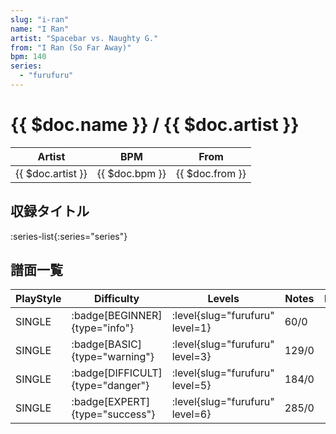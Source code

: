 ```yaml
---
slug: "i-ran"
name: "I Ran"
artist: "Spacebar vs. Naughty G."
from: "I Ran (So Far Away)"
bpm: 140
series:
  - "furufuru"
---
```


# {{ $doc.name }} / {{ $doc.artist }}

|Artist|BPM|From|
|------|---|----|
|{{ $doc.artist }}|{{ $doc.bpm }}|{{ $doc.from }}|

## 収録タイトル

:series-list{:series="series"}

## 譜面一覧

|PlayStyle|Difficulty|Levels|Notes|Movie|
|---------|----------|------|-----|-----|
|SINGLE| :badge[BEGINNER]{type="info"}|<div class="field is-grouped is-grouped-multiline"> :level{slug="furufuru" level=1}</div>|60/0||
|SINGLE| :badge[BASIC]{type="warning"}|<div class="field is-grouped is-grouped-multiline"> :level{slug="furufuru" level=3}</div>|129/0||
|SINGLE| :badge[DIFFICULT]{type="danger"}|<div class="field is-grouped is-grouped-multiline"> :level{slug="furufuru" level=5}</div>|184/0||
|SINGLE| :badge[EXPERT]{type="success"}|<div class="field is-grouped is-grouped-multiline"> :level{slug="furufuru" level=6}</div>|285/0||
